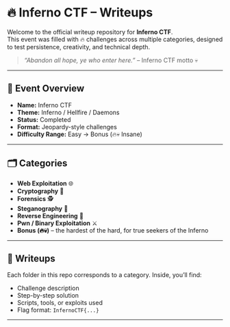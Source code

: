 # 🔥 Inferno CTF – Writeups

Welcome to the official writeup repository for **Inferno CTF**.  
This event was filled with 🔥 challenges across multiple categories, designed to test persistence, creativity, and technical depth.  

> *“Abandon all hope, ye who enter here.”* – Inferno CTF motto 💀  

---

## 📜 Event Overview
- **Name:** Inferno CTF  
- **Theme:** Inferno / Hellfire / Daemons  
- **Status:** Completed  
- **Format:** Jeopardy-style challenges  
- **Difficulty Range:** Easy → Bonus (🔥💀 Insane)

---

## 🗂️ Categories
- **Web Exploitation** 🌐  
- **Cryptography** 🔐  
- **Forensics** 🕵️  
- **Steganography** 🎨  
- **Reverse Engineering** 🔄  
- **Pwn / Binary Exploitation** ⚔️  
- **Bonus (🔥💀)** – the hardest of the hard, for true seekers of the Inferno  

---

## 📂 Writeups
Each folder in this repo corresponds to a category. Inside, you’ll find:
- Challenge description  
- Step-by-step solution  
- Scripts, tools, or exploits used  
- Flag format: `InfernoCTF{...}`  

---
